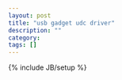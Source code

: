 ```yaml
---
layout: post
title: "usb gadget udc driver"
description: ""
category: 
tags: []
---
```

{% include JB/setup %}

